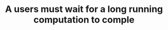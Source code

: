 ---
layout: answer
title: "A users must wait for a long running computation to comple"
blurb: "<p>With mountains of computing power at your fingertips, it's a good idea to take operations that take a long time to run on a single CPU, and break them u"
quid: 295
---